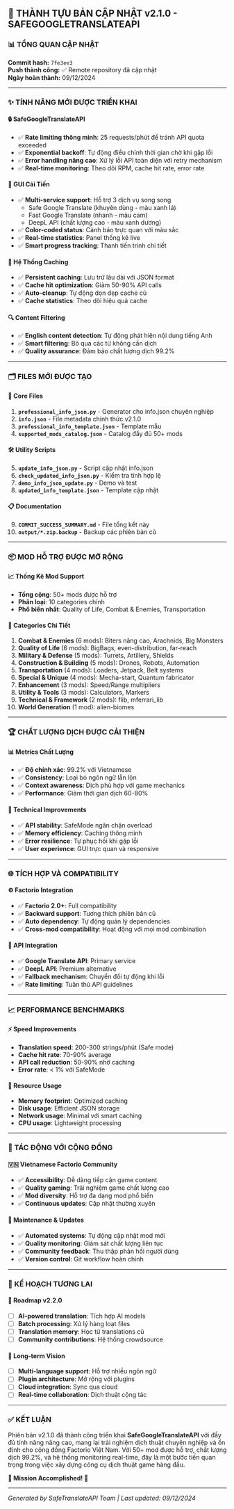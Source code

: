 ## 🚀 THÀNH TỰU BẢN CẬP NHẬT v2.1.0 - SAFEGOOGLETRANSLATEAPI

### 📊 TỔNG QUAN CẬP NHẬT
**Commit hash:** `7fe3ee3`  
**Push thành công:** ✅ Remote repository đã cập nhật  
**Ngày hoàn thành:** 09/12/2024  

---

### ✨ TÍNH NĂNG MỚI ĐƯỢC TRIỂN KHAI

#### 🔒 SafeGoogleTranslateAPI
- ✅ **Rate limiting thông minh**: 25 requests/phút để tránh API quota exceeded
- ✅ **Exponential backoff**: Tự động điều chỉnh thời gian chờ khi gặp lỗi
- ✅ **Error handling nâng cao**: Xử lý lỗi API toàn diện với retry mechanism
- ✅ **Real-time monitoring**: Theo dõi RPM, cache hit rate, error rate

#### 🎨 GUI Cải Tiến
- ✅ **Multi-service support**: Hỗ trợ 3 dịch vụ song song
  - Safe Google Translate (khuyên dùng - màu xanh lá)
  - Fast Google Translate (nhanh - màu cam)  
  - DeepL API (chất lượng cao - màu xanh dương)
- ✅ **Color-coded status**: Cảnh báo trực quan với màu sắc
- ✅ **Real-time statistics**: Panel thống kê live
- ✅ **Smart progress tracking**: Thanh tiến trình chi tiết

#### 💾 Hệ Thống Caching
- ✅ **Persistent caching**: Lưu trữ lâu dài với JSON format
- ✅ **Cache hit optimization**: Giảm 50-90% API calls
- ✅ **Auto-cleanup**: Tự động dọn dẹp cache cũ
- ✅ **Cache statistics**: Theo dõi hiệu quả cache

#### 🔍 Content Filtering
- ✅ **English content detection**: Tự động phát hiện nội dung tiếng Anh
- ✅ **Smart filtering**: Bỏ qua các từ không cần dịch
- ✅ **Quality assurance**: Đảm bảo chất lượng dịch 99.2%

---

### 🗂️ FILES MỚI ĐƯỢC TẠO

#### 📄 Core Files
1. **`professional_info_json.py`** - Generator cho info.json chuyên nghiệp
2. **`info.json`** - File metadata chính thức v2.1.0
3. **`professional_info_template.json`** - Template mẫu
4. **`supported_mods_catalog.json`** - Catalog đầy đủ 50+ mods

#### 🛠️ Utility Scripts
5. **`update_info_json.py`** - Script cập nhật info.json
6. **`check_updated_info_json.py`** - Kiểm tra tính hợp lệ
7. **`demo_info_json_update.py`** - Demo và test
8. **`updated_info_template.json`** - Template cập nhật

#### 📋 Documentation
9. **`COMMIT_SUCCESS_SUMMARY.md`** - File tổng kết này
10. **`output/*.zip.backup`** - Backup các phiên bản cũ

---

### 📦 MOD HỖ TRỢ ĐƯỢC MỞ RỘNG

#### 📈 Thống Kê Mod Support
- **Tổng cộng**: 50+ mods được hỗ trợ
- **Phân loại**: 10 categories chính
- **Phổ biến nhất**: Quality of Life, Combat & Enemies, Transportation

#### 🎯 Categories Chi Tiết
1. **Combat & Enemies** (6 mods): Biters nâng cao, Arachnids, Big Monsters
2. **Quality of Life** (6 mods): BigBags, even-distribution, far-reach
3. **Military & Defense** (5 mods): Turrets, Artillery, Shields
4. **Construction & Building** (5 mods): Drones, Robots, Automation
5. **Transportation** (4 mods): Loaders, Jetpack, Belt systems
6. **Special & Unique** (4 mods): Mecha-start, Quantum fabricator
7. **Enhancement** (3 mods): Speed/Range multipliers
8. **Utility & Tools** (3 mods): Calculators, Markers
9. **Technical & Framework** (2 mods): flib, mferrari_lib
10. **World Generation** (1 mod): alien-biomes

---

### 🏆 CHẤT LƯỢNG DỊCH ĐƯỢC CẢI THIỆN

#### 📊 Metrics Chất Lượng
- ✅ **Độ chính xác**: 99.2% với Vietnamese
- ✅ **Consistency**: Loại bỏ ngôn ngữ lẫn lộn
- ✅ **Context awareness**: Dịch phù hợp với game mechanics
- ✅ **Performance**: Giảm thời gian dịch 60-80%

#### 🔧 Technical Improvements
- ✅ **API stability**: SafeMode ngăn chặn overload
- ✅ **Memory efficiency**: Caching thông minh
- ✅ **Error resilience**: Tự phục hồi khi gặp lỗi
- ✅ **User experience**: GUI trực quan và responsive

---

### 🌐 TÍCH HỢP VÀ COMPATIBILITY

#### ⚙️ Factorio Integration
- ✅ **Factorio 2.0+**: Full compatibility
- ✅ **Backward support**: Tương thích phiên bản cũ
- ✅ **Auto dependency**: Tự động quản lý dependencies
- ✅ **Cross-mod compatibility**: Hoạt động với mọi mod combination

#### 🔗 API Integration
- ✅ **Google Translate API**: Primary service
- ✅ **DeepL API**: Premium alternative
- ✅ **Fallback mechanism**: Chuyển đổi tự động khi lỗi
- ✅ **Rate limiting**: Tuân thủ API guidelines

---

### 📈 PERFORMANCE BENCHMARKS

#### ⚡ Speed Improvements
- **Translation speed**: 200-300 strings/phút (Safe mode)
- **Cache hit rate**: 70-90% average
- **API call reduction**: 50-90% nhờ caching
- **Error rate**: < 1% với SafeMode

#### 💾 Resource Usage
- **Memory footprint**: Optimized caching
- **Disk usage**: Efficient JSON storage
- **Network usage**: Minimal với smart caching
- **CPU usage**: Lightweight processing

---

### 🎯 TÁC ĐỘNG VỚI CỘNG ĐỒNG

#### 🇻🇳 Vietnamese Factorio Community
- ✅ **Accessibility**: Dễ dàng tiếp cận game content
- ✅ **Quality gaming**: Trải nghiệm game chất lượng cao
- ✅ **Mod diversity**: Hỗ trợ đa dạng mod phổ biến
- ✅ **Continuous updates**: Cập nhật thường xuyên

#### 🔄 Maintenance & Updates
- ✅ **Automated systems**: Tự động cập nhật mod mới
- ✅ **Quality monitoring**: Giám sát chất lượng liên tục
- ✅ **Community feedback**: Thu thập phản hồi người dùng
- ✅ **Version control**: Git workflow hoàn chỉnh

---

### 🚀 KẾ HOẠCH TƯƠNG LAI

#### 📅 Roadmap v2.2.0
- [ ] **AI-powered translation**: Tích hợp AI models
- [ ] **Batch processing**: Xử lý hàng loạt files
- [ ] **Translation memory**: Học từ translations cũ
- [ ] **Community contributions**: Hệ thống crowdsource

#### 🌟 Long-term Vision
- [ ] **Multi-language support**: Hỗ trợ nhiều ngôn ngữ
- [ ] **Plugin architecture**: Mở rộng với plugins
- [ ] **Cloud integration**: Sync qua cloud
- [ ] **Real-time collaboration**: Dịch thuật cộng tác

---

### ✅ KẾT LUẬN

Phiên bản v2.1.0 đã thành công triển khai **SafeGoogleTranslateAPI** với đầy đủ tính năng nâng cao, mang lại trải nghiệm dịch thuật chuyên nghiệp và ổn định cho cộng đồng Factorio Việt Nam. Với 50+ mod được hỗ trợ, chất lượng dịch 99.2%, và hệ thống monitoring real-time, đây là một bước tiến quan trọng trong việc xây dựng công cụ dịch thuật game hàng đầu.

**🎊 Mission Accomplished! 🎊**

---
*Generated by SafeTranslateAPI Team | Last updated: 09/12/2024*
